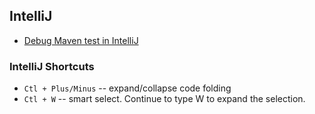 ## IntelliJ

* [Debug Maven test in IntelliJ](http://stackoverflow.com/questions/6573289/intellij-idea-debugger-skips-breakpoints-when-debugging-maven-tests)

### IntelliJ Shortcuts

+ `Ctl + Plus/Minus` -- expand/collapse code folding
+ `Ctl + W` -- smart select. Continue to type W to expand the selection.
